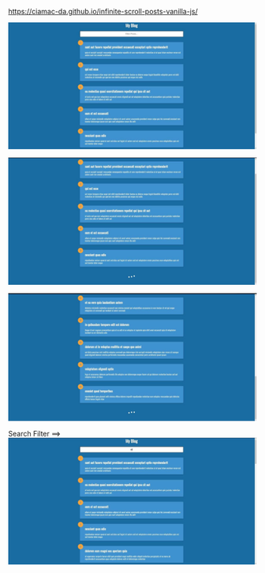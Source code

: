 https://ciamac-da.github.io/infinite-scroll-posts-vanilla-js/

![](assets/1.jpg)

![](assets/2.jpg)

![](assets/3.jpg)

Search Filter ==>
![](assets/4.jpg)
